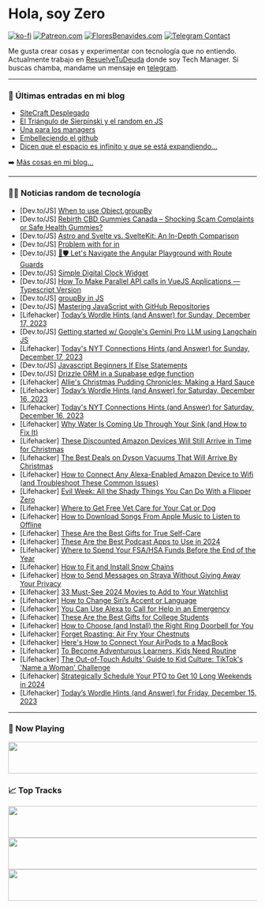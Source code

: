 # Hola, soy Zero

[![ko-fi](https://ko-fi.com/img/githubbutton_sm.svg)](https://ko-fi.com/J3J4N0LUK)
[![Patreon.com](https://img.shields.io/endpoint.svg?url=https%3A%2F%2Fshieldsio-patreon.vercel.app%2Fapi%3Fusername%3Dzerodragon%26type%3Dpatrons&style=for-the-badge)](https://patreon.com/zerodragon)
[![FloresBenavides.com](https://img.shields.io/website?down_message=oops&label=MiBlog&style=for-the-badge&up_message=online&url=https%3A%2F%2Ffloresbenavides.com)](https://floresbenavides.com)
[![Telegram Contact](https://img.shields.io/badge/escr%C3%ADbeme-ZeroDragon-%2326A5E4?style=for-the-badge&logo=telegram)](https://t.me/zerodragon)

Me gusta crear cosas y experimentar con tecnología que no entiendo.
Actualmente trabajo en [ResuelveTuDeuda](http://github.com/resuelve) donde soy Tech Manager.
Si buscas chamba, mandame un mensaje en [telegram](https://t.me/zerodragon).

---

### 📕 Últimas entradas en mi blog
<!-- BLOG-POST-LIST:START -->
- [SiteCraft Desplegado](https://floresbenavides.com/sitecraft-desplegado/)
- [El Triángulo de Sierpinski y el random en JS](https://floresbenavides.com/el-triangulo-de-sierpinski-y-el-random-en-js/)
- [Una para los managers](https://floresbenavides.com/una-para-los-managers/)
- [Embelleciendo el github](https://floresbenavides.com/embelleciendo-el-github/)
- [Dicen que el espacio es infinito y que se está expandiendo…](https://floresbenavides.com/dicen-que-el-espacio-es-infinito-y-que-se-esta-expandiendo/)
<!-- BLOG-POST-LIST:END -->

➡️ [Más cosas en mi blog...](https://floresbenavides.com)

---

### 👨‍💻 Noticias random de tecnología
<!-- TECH-POSTS:START -->
- [Dev.to/JS] [When to use Object.groupBy](https://dev.to/aminnairi/when-to-use-objectgroupby-189n)
- [Dev.to/JS] [Rebirth CBD Gummies Canada – Shocking Scam Complaints or Safe Health Gummies?](https://dev.to/lemuskevine/rebirth-cbd-gummies-canada-shocking-scam-complaints-or-safe-health-gummies-5389)
- [Dev.to/JS] [Astro and Svelte vs. SvelteKit: An In-Depth Comparison](https://dev.to/davida/astro-and-svelte-vs-sveltekit-an-in-depth-comparison-1pki)
- [Dev.to/JS] [Problem with for in](https://dev.to/mailtodanish/problem-with-for-in-cb8)
- [Dev.to/JS] [👮🛡️ Let&#39;s Navigate the Angular Playground with Route Guards](https://dev.to/ahmedgmurtaza/lets-navigate-the-angular-playground-with-route-guards-3dka)
- [Dev.to/JS] [Simple Digital Clock Widget](https://dev.to/falselight/simple-digital-clock-widget-4ng2)
- [Dev.to/JS] [How To Make Parallel API calls in VueJS Applications — Typescript Version](https://dev.to/himanimehra/how-to-make-parallel-api-calls-in-vuejs-applications-typescript-version-178e)
- [Dev.to/JS] [groupBy in JS](https://dev.to/mailtodanish/groupby-in-js-40eb)
- [Dev.to/JS] [Mastering JavaScript with GitHub Repositories](https://dev.to/pinky057/mastering-javascript-with-github-repositories-3248)
- [Lifehacker] [Today’s Wordle Hints &lpar;and Answer&rpar; for Sunday, December 17, 2023](https://lifehacker.com/entertainment/wordle-answer-today-december-17-2023)
- [Dev.to/JS] [Getting started w/ Google&#39;s Gemini Pro LLM using Langchain JS](https://dev.to/oyemade/getting-started-w-googles-gemini-pro-llm-using-langchain-js-4o1)
- [Lifehacker] [Today&#39;s NYT Connections Hints &lpar;and Answer&rpar; for Sunday, December 17, 2023](https://lifehacker.com/entertainment/nyt-connections-answer-today-december-17-2023)
- [Dev.to/JS] [Javascript Beginners If Else Statements](https://dev.to/aryakris/javascript-beginners-if-else-statements-4798)
- [Dev.to/JS] [Drizzle ORM in a Supabase edge function](https://dev.to/aaronblondeau/drizzle-orm-in-a-supabase-edge-function-1nap)
- [Lifehacker] [Allie&#39;s Christmas Pudding Chronicles: Making a Hard Sauce](https://lifehacker.com/food-drink/christmas-pudding-recipe-step-five)
- [Lifehacker] [Today’s Wordle Hints &lpar;and Answer&rpar; for Saturday, December 16, 2023](https://lifehacker.com/entertainment/wordle-answer-today-december-16-2023)
- [Lifehacker] [Today&#39;s NYT Connections Hints &lpar;and Answer&rpar; for Saturday, December 16, 2023](https://lifehacker.com/entertainment/nyt-connections-answer-today-december-16-2023)
- [Lifehacker] [Why Water Is Coming Up Through Your Sink &lpar;and How to Fix It&rpar;](https://lifehacker.com/home/why-water-is-coming-up-through-sink)
- [Lifehacker] [These Discounted Amazon Devices Will Still Arrive in Time for Christmas](https://lifehacker.com/tech/these-discounted-amazon-devices-will-arrive-before-christmas)
- [Lifehacker] [The Best Deals on Dyson Vacuums That Will Arrive By Christmas](https://lifehacker.com/home/dyson-stick-vacuum-deals-for-christmas)
- [Lifehacker] [How to Connect Any Alexa-Enabled Amazon Device to Wifi &lpar;and Troubleshoot These Common Issues&rpar;](https://lifehacker.com/tech/how-to-connect-alexa-to-wifi)
- [Lifehacker] [Evil Week: All the Shady Things You Can Do With a Flipper Zero](https://lifehacker.com/evil-week-all-the-shady-things-you-can-do-with-a-flipp-1850968904)
- [Lifehacker] [Where to Get Free Vet Care for Your Cat or Dog](https://lifehacker.com/money/where-to-get-free-vet-care-for-your-cat-or-dog)
- [Lifehacker] [How to Download Songs From Apple Music to Listen to Offline](https://lifehacker.com/tech/how-to-listen-to-apple-music-offline)
- [Lifehacker] [These Are the Best Gifts for True Self-Care](https://lifehacker.com/health/the-best-gifts-for-self-care)
- [Lifehacker] [These Are the Best Podcast Apps to Use in 2024](https://lifehacker.com/the-best-podcast-apps-for-ios-android)
- [Lifehacker] [Where to Spend Your FSA/HSA Funds Before the End of the Year](https://lifehacker.com/money/where-to-spend-fsa-hsa-funds)
- [Lifehacker] [How to Fit and Install Snow Chains](https://lifehacker.com/travel/how-to-fit-and-install-snow-chains)
- [Lifehacker] [How to Send Messages on Strava Without Giving Away Your Privacy](https://lifehacker.com/tech/how-to-send-messages-on-strava)
- [Lifehacker] [33 Must-See 2024 Movies to Add to Your Watchlist](https://lifehacker.com/entertainment/the-biggest-movies-coming-in-2024)
- [Lifehacker] [How to Change Siri’s Accent or Language](https://lifehacker.com/tech/how-to-change-siris-accent-or-language)
- [Lifehacker] [You Can Use Alexa to Call for Help in an Emergency](https://lifehacker.com/tech/how-to-use-alexa-in-an-emergency)
- [Lifehacker] [These Are the Best Gifts for College Students](https://lifehacker.com/family/best-gifts-for-college-students)
- [Lifehacker] [How to Choose &lpar;and Install&rpar; the Right Ring Doorbell for You](https://lifehacker.com/tech/how-to-install-ring-doorbell)
- [Lifehacker] [Forget Roasting: Air Fry Your Chestnuts](https://lifehacker.com/food-drink/how-to-air-fry-chestnuts)
- [Lifehacker] [Here&#39;s How to Connect Your AirPods to a MacBook](https://lifehacker.com/tech/how-to-connect-airpods-to-your-macbook)
- [Lifehacker] [To Become Adventurous Learners, Kids Need Routine](https://lifehacker.com/family/help-kids-become-adventurous-learners)
- [Lifehacker] [The Out-of-Touch Adults&#39; Guide to Kid Culture: TikTok&#39;s &#39;Name a Woman&#39; Challenge](https://lifehacker.com/entertainment/the-out-of-touch-guide-to-kid-culture-tiktok-name-a-woman)
- [Lifehacker] [Strategically Schedule Your PTO to Get 10 Long Weekends in 2024](https://lifehacker.com/work/best-strategy-for-scheduling-pto)
- [Lifehacker] [Today’s Wordle Hints &lpar;and Answer&rpar; for Friday, December 15, 2023](https://lifehacker.com/entertainment/wordle-answer-today-december-15-2023)<!-- TECH-POSTS:END -->

---

### 🎵 Now Playing
<a href="https://spotify-now-playing-dun.vercel.app/now-playing?open"><img src="https://spotify-now-playing-dun.vercel.app/now-playing" width="540" height="64"></a>

### 📈 Top Tracks
<a href="https://spotify-now-playing-dun.vercel.app/top-tracks?i=1&open"><img src="https://spotify-now-playing-dun.vercel.app/top-tracks?i=1" width="540" height="64"></a>
<a href="https://spotify-now-playing-dun.vercel.app/top-tracks?i=2&open"><img src="https://spotify-now-playing-dun.vercel.app/top-tracks?i=2" width="540" height="64"></a>
<a href="https://spotify-now-playing-dun.vercel.app/top-tracks?i=3&open"><img src="https://spotify-now-playing-dun.vercel.app/top-tracks?i=3" width="540" height="64"></a>
